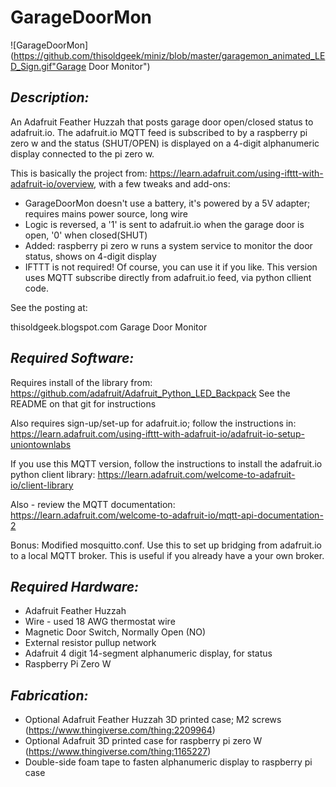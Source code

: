 # **GarageDoorMon**
![GarageDoorMon](https://github.com/thisoldgeek/miniz/blob/master/garagemon_animated_LED_Sign.gif"Garage Door Monitor")
 
## *Description:*
An Adafruit Feather Huzzah that posts garage door open/closed status to adafruit.io.
The adafruit.io MQTT feed is subscribed to by a raspberry pi zero w and the status
(SHUT/OPEN) is displayed on a 4-digit alphanumeric display connected to the pi zero w.

This is basically the project from: https://learn.adafruit.com/using-ifttt-with-adafruit-io/overview,
with a few tweaks and add-ons:
* GarageDoorMon doesn't use a battery, it's powered by a 5V adapter; requires mains power source, long wire
* Logic is reversed, a '1' is sent to adafruit.io when the garage door is open, '0' when closed(SHUT)
* Added: raspberry pi zero w runs a system service to monitor the door status, shows on 4-digit display
* IFTTT is not required! Of course, you can use it if you like. 
This version uses MQTT subscribe directly from adafruit.io feed, via python cllient code.

See the posting at:

thisoldgeek.blogspot.com Garage Door Monitor

## *Required Software:*
Requires install of the library from: https://github.com/adafruit/Adafruit_Python_LED_Backpack
See the README on that git for instructions

Also requires sign-up/set-up for adafruit.io; follow the instructions in:
https://learn.adafruit.com/using-ifttt-with-adafruit-io/adafruit-io-setup-uniontownlabs

If you use this MQTT version, follow the instructions to install the adafruit.io python client library:
https://learn.adafruit.com/welcome-to-adafruit-io/client-library

Also - review the MQTT documentation:
https://learn.adafruit.com/welcome-to-adafruit-io/mqtt-api-documentation-2

Bonus: Modified mosquitto.conf. Use this to set up bridging from adafruit.io to a local MQTT broker. 
This is useful if you already have a your own broker.


## *Required Hardware:*
* Adafruit Feather Huzzah
* Wire - used 18 AWG thermostat wire
* Magnetic Door Switch, Normally Open (NO)
* External resistor pullup network
* Adafruit 4 digit 14-segment alphanumeric display, for status
* Raspberry Pi Zero W

## *Fabrication:*
* Optional Adafruit Feather Huzzah 3D printed case; M2 screws (https://www.thingiverse.com/thing:2209964)
* Optional Adafruit 3D printed case for raspberry pi zero W (https://www.thingiverse.com/thing:1165227)
* Double-side foam tape to fasten alphanumeric display to raspberry pi case
